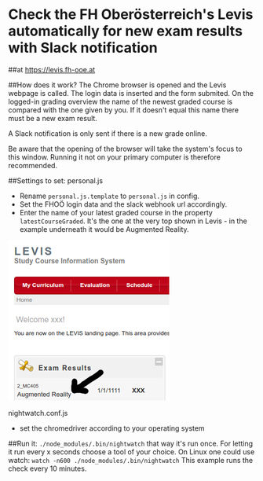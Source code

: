 # Check the FH Oberösterreich's Levis automatically for new exam results with Slack notification
##at https://levis.fh-ooe.at

##How does it work?
The Chrome browser is opened and the Levis webpage is called. The login data is inserted and the form submited. On the logged-in grading overview the name of the newest graded course is compared with the one given by you. If it doesn't equal this name there must be a new exam result.

A Slack notification is only sent if there is a new grade online.

Be aware that the opening of the browser will take the system's focus to this window. Running it not on your primary computer is therefore recommended.

##Settings to set:
personal.js
- Rename `personal.js.template` to `personal.js` in config. 
- Set the FHOÖ login data and the slack webhook url accordingly.
- Enter the name of your latest graded course in the property `latestCourseGraded`. It's the one at the very top shown in Levis - in the example underneath it would be Augmented Reality.

![Screenshot](/screenshot.png)


nightwatch.conf.js
- set the chromedriver according to your operating system

##Run it:
`./node_modules/.bin/nightwatch`
that way it's run once.
For letting it run every x seconds choose a tool of your choice. 
On Linux one could use watch:
`watch -n600 ./node_modules/.bin/nightwatch`
This example runs the check every 10 minutes.
